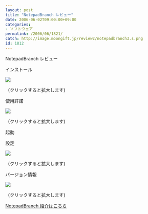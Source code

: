```yaml
---
layout: post
title: "NotepadBranch レビュー"
date: 2006-06-02T09:00:00+09:00
categories:
- ソフトウェア
permalink: /2006/06/1821/
catch: http://image.moongift.jp/review2/notepadbranch3.s.png
id: 1812
---
```

NotepadBranch レビュー  
<!--more-->

インストール

  

[![](http://image.moongift.jp/review2/notepadbranch1.s.png)](http://image.moongift.jp/review2/notepadbranch1.png)  
  
（クリックすると拡大します)

  

使用許諾

  

[![](http://image.moongift.jp/review2/notepadbranch2.s.png)](http://image.moongift.jp/review2/notepadbranch2.png)  
  
（クリックすると拡大します)

  

起動

  

設定

  

[![](http://image.moongift.jp/review2/notepadbranch3.s.png)](http://image.moongift.jp/review2/notepadbranch3.png)  
  
（クリックすると拡大します)

  

バージョン情報

  

[![](http://image.moongift.jp/review2/notepadbranch4.s.png)](http://image.moongift.jp/review2/notepadbranch4.png)  
  
（クリックすると拡大します)

  

[NotepadBranch 紹介はこちら](http://fw.moongift.jp/intro/i-1820.html)

